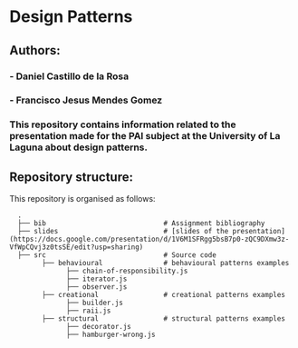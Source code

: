 # **Design Patterns** 
## Authors: 
### - **Daniel Castillo de la Rosa**
### - **Francisco Jesus Mendes Gomez**  

### This repository contains information related to the presentation made for the PAI subject at the University of La Laguna about design patterns.  

## Repository structure:

This repository is organised as follows:

      .
      ├── bib                             # Assignment bibliography
      ├── slides                          # [slides of the presentation](https://docs.google.com/presentation/d/1V6M1SFRgg5bsB7p0-zQC9DXmw3z-VfWpCQvj3z0tsSE/edit?usp=sharing)
      ├── src                             # Source code 
            ├── behavioural               # behavioural patterns examples
                  ├── chain-of-responsibility.js   
                  ├── iterator.js
                  ├── observer.js
            ├── creational                # creational patterns examples
                  ├── builder.js  
                  ├── raii.js
            ├── structural                # structural patterns examples
                  ├── decorator.js
                  ├── hamburger-wrong.js
